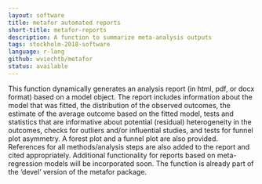```yaml
---
layout: software
title: metafor automated reports
short-title: metafor-reports
description: A function to summarize meta-analysis outputs
tags: stockholm-2018-software
language: r-lang
github: wviechtb/metafor
status: available
---
```

This function dynamically generates an analysis report (in html, pdf, or docx format) based on a model object. The report includes information about the model that was fitted, the distribution of the observed outcomes, the estimate of the average outcome based on the fitted model, tests and statistics that are informative about potential (residual) heterogeneity in the outcomes, checks for outliers and/or influential studies, and tests for funnel plot asymmetry. A forest plot and a funnel plot are also provided. References for all methods/analysis steps are also added to the report and cited appropriately. Additional functionality for reports based on meta-regression models will be incorporated soon. The function is already part of the ‘devel’ version of the metafor package.